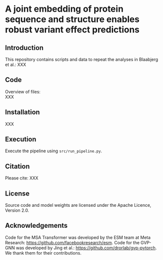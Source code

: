 # A joint embedding of protein sequence and structure enables robust variant effect predictions

## Introduction
This repository contains scripts and data to repeat the analyses in Blaabjerg et al.:
XXX

## Code
Overview of files:<br>
XXX

## Installation
XXX

## Execution
Execute the pipeline using `src/run_pipeline.py`.

## Citation
Please cite:
XXX

## License
Source code and model weights are licensed under the Apache Licence, Version 2.0.

## Acknowledgements
Code for the MSA Transformer was developed by the ESM team at Meta Research: https://github.com/facebookresearch/esm.
Code for the GVP-GNN was developed by Jing et al.: https://github.com/drorlab/gvp-pytorch.
We thank them for their contributions.


